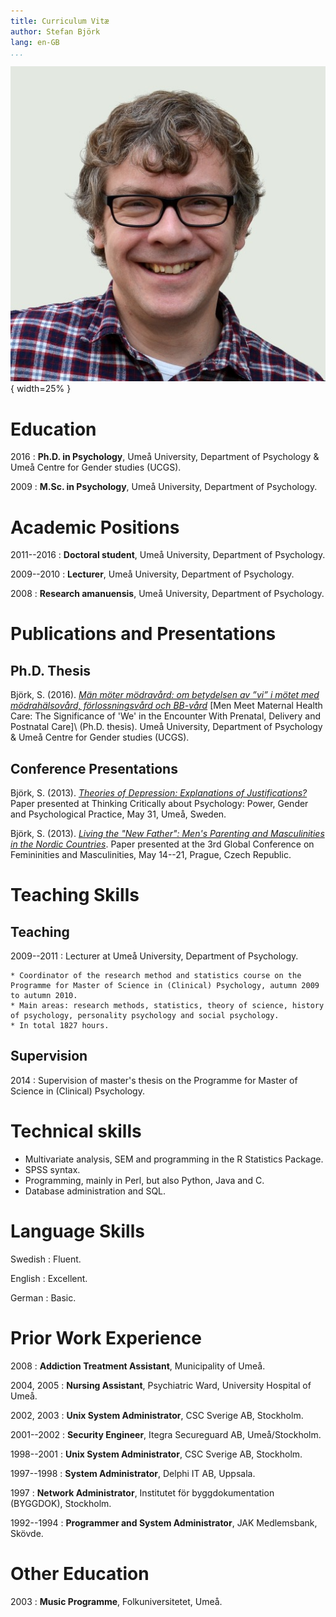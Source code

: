 ```yaml
---
title: Curriculum Vitæ
author: Stefan Björk
lang: en-GB
...
```


![](images/photo.jpg){ width=25% }

# Education

2016
:   **Ph.D. in Psychology**, Umeå University, Department of Psychology & Umeå Centre for Gender studies (UCGS).

2009
:   **M.Sc. in Psychology**, Umeå University, Department of Psychology.

# Academic Positions

2011--2016
:   **Doctoral student**, Umeå University, Department of Psychology.

2009--2010
:   **Lecturer**, Umeå University, Department of Psychology.

2008
:   **Research amanuensis**, Umeå University, Department of Psychology.



# Publications and Presentations

## Ph.D. Thesis

Björk, S. (2016). *[Män möter mödravård: om betydelsen av ”vi” i mötet med mödrahälsovård, förlossningsvård och BB-vård](http://urn.kb.se/resolve?urn=urn:nbn:se:umu:diva-124492)* [Men Meet Maternal Health Care: The Significance of 'We' in the Encounter With Prenatal, Delivery and Postnatal Care]\ (Ph.D. thesis). Umeå University, Department of Psychology & Umeå Centre for Gender studies (UCGS).


## Conference Presentations

Björk, S. (2013). *[Theories of Depression: Explanations of Justifications?](https://www.academia.edu/3635342/Theories_of_Depression_Explanations_or_Justifications)* Paper presented at Thinking Critically about Psychology: Power, Gender and Psychological Practice, May 31, Umeå, Sweden.

Björk, S. (2013). *[Living the "New Father": Men's Parenting and Masculinities in the Nordic Countries](https://www.academia.edu/2938364/Living_the_New_Father_Men_s_Parenting_and_Masculinities_in_the_Nordic_Countries)*. Paper presented at the 3rd Global Conference on Femininities and Masculinities, May 14--21, Prague, Czech Republic.

# Teaching Skills

## Teaching

2009--2011
:   Lecturer at Umeå University, Department of Psychology.

    * Coordinator of the research method and statistics course on the Programme for Master of Science in (Clinical) Psychology, autumn 2009 to autumn 2010.
    * Main areas: research methods, statistics, theory of science, history of psychology, personality psychology and social psychology.
    * In total 1827 hours.

## Supervision

2014
:   Supervision of master's thesis on the Programme for Master of Science in (Clinical) Psychology.

# Technical skills

* Multivariate analysis, SEM and programming in the R Statistics Package.
* SPSS syntax.
* Programming, mainly in Perl, but also Python, Java and C.
* Database administration and SQL.

# Language Skills

Swedish
:   Fluent.

English
:   Excellent.

German
:   Basic.

# Prior Work Experience

2008
:   **Addiction Treatment Assistant**, Municipality of Umeå.

2004, 2005
:   **Nursing Assistant**, Psychiatric Ward, University Hospital of Umeå.

2002, 2003
:   **Unix System Administrator**, CSC Sverige AB, Stockholm.

2001--2002
:   **Security Engineer**, Itegra Secureguard AB, Umeå/Stockholm.

1998--2001
:   **Unix System Administrator**, CSC Sverige AB, Stockholm.

1997--1998
:   **System Administrator**, Delphi IT AB, Uppsala.

1997
:   **Network Administrator**, Institutet för byggdokumentation (BYGGDOK), Stockholm.

1992--1994
:   **Programmer and System Administrator**, JAK Medlemsbank, Skövde.

# Other Education

2003
:   **Music Programme**, Folkuniversitetet, Umeå.

